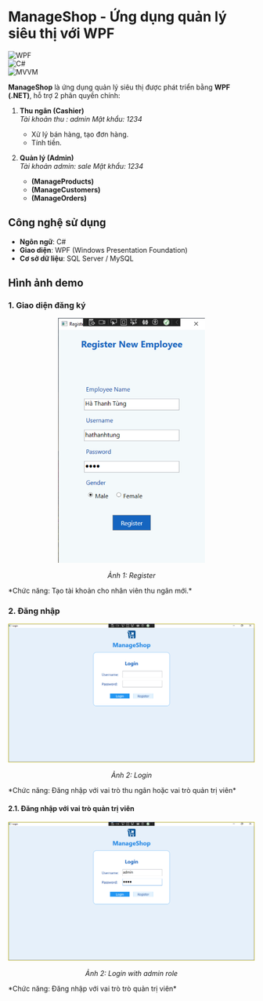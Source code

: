 # ManageShop - Ứng dụng quản lý siêu thị với WPF  

![WPF](https://img.shields.io/badge/.NET-WPF-blue)  
![C#](https://img.shields.io/badge/Language-C%23-green)  
![MVVM](https://img.shields.io/badge/Pattern-MVVM-purple)  


**ManageShop** là ứng dụng quản lý siêu thị được phát triển bằng **WPF (.NET)**, hỗ trợ 2 phân quyền chính:  

1. **Thu ngân (Cashier)**  
*Tài khoản thu : admin*
*Mật khẩu: 1234*
   - Xử lý bán hàng, tạo đơn hàng.  
   - Tính tiền.  

2. **Quản lý (Admin)**  
*Tài khoản admin: sale*
*Mật khẩu: 1234*
   - **(ManageProducts)**  
   - **(ManageCustomers)** 
   - **(ManageOrders)**

## Công nghệ sử dụng  
- **Ngôn ngữ**: C#  
- **Giao diện**: WPF (Windows Presentation Foundation)  
- **Cơ sở dữ liệu**: SQL Server / MySQL  

## Hình ảnh demo

### 1. Giao diện đăng ký 
<div align="center">
  <img src="https://github.com/tunght2202/ManageShop/blob/master/ManagerShopImage/RegisterEmployee.png" width="300">
  <p><i>Ảnh 1: Register</i></p>
</div>
*Chức năng: Tạo tài khoản cho nhân viên thu ngân mới.*


### 2. Đăng nhập 
<div align="center">
  <img src="https://github.com/tunght2202/ManageShop/blob/master/ManagerShopImage/Login.png" width="600">
  <p><i>Ảnh 2: Login</i></p>
</div>
*Chức năng: Đăng nhập với vai trò thu ngân hoặc vai trò quản trị viên*

#### 2.1. Đăng nhập với vai trò quản trị viên
<div align="center">
  <img src="https://github.com/tunght2202/ManageShop/blob/master/ManagerShopImage/AdminLogin.png" width="600">
  <p><i>Ảnh 2: Login with admin role</i></p>
</div>
*Chức năng: Đăng nhập với vai trò trò quản trị viên*

